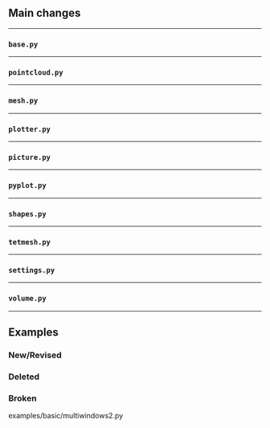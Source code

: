 ## Main changes

---
### `base.py`

---
### `pointcloud.py`

---
### `mesh.py`

---
### `plotter.py`

---
### `picture.py`

---
### `pyplot.py`

---
### `shapes.py`

---
### `tetmesh.py`


---
### `settings.py`

---
### `volume.py`


-------------------------
## Examples

### New/Revised

### Deleted

### Broken
examples/basic/multiwindows2.py








